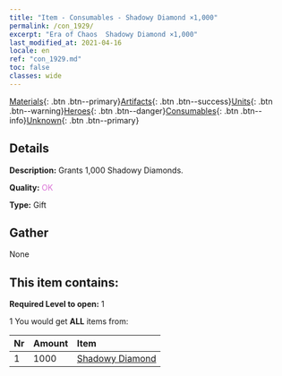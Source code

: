 ```yaml
---
title: "Item - Consumables - Shadowy Diamond ×1,000"
permalink: /con_1929/
excerpt: "Era of Chaos  Shadowy Diamond ×1,000"
last_modified_at: 2021-04-16
locale: en
ref: "con_1929.md"
toc: false
classes: wide
---
```

 [Materials](/Items/){: .btn .btn--primary}[Artifacts](/Items/Artifacts/){: .btn .btn--success}[Units](/Items/Units/){: .btn .btn--warning}[Heroes](/Items/Heroes/){: .btn .btn--danger}[Consumables](/Items/Consumables/){: .btn .btn--info}[Unknown](/Items/Unknown/){: .btn .btn--primary}

## Details
 **Description:** Grants 1,000 Shadowy Diamonds.

 **Quality:** <span style="color: #DA70D6">OK</span>

 **Type:** Gift

## Gather

  None

## This item contains:

 **Required Level to open:** 1

 1 You would get **ALL** items  from:

  | Nr | Amount |     Item    |
  |:---|:-------|:------------|
  | 1 | 1000 | [Shadowy Diamond](/Items/con_554/) |  | 
